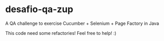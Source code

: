 # desafio-qa-zup
A QA challenge to exercise Cucumber + Selenium + Page Factory in Java

This code need some refactories! Feel free to help! :)
